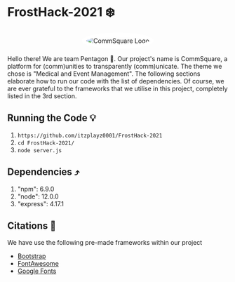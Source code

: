 # FrostHack-2021 ❄️

<p align="center">
<img style="border: 10px solid white; border-radius: 50%" src="https://i.postimg.cc/ZYGzmYp4/logo.png" alt="CommSquare Logo">
</p>

Hello there! We are team Pentagon 🚀.  Our project's name is CommSquare, a platform for (comm)unities to transparently (comm)unicate. The theme we chose is "Medical and Event Management". The following sections elaborate how to run our code with the list of dependencies. Of course, we are ever grateful to the frameworks that we utilise in this project, completely listed in the 3rd section.

## Running the Code 💡
1. `https://github.com/itzplayz0001/FrostHack-2021`
2. `cd FrostHack-2021/`
3. `node server.js`

## Dependencies ⤴️
1. "npm": 6.9.0
2. "node": 12.0.0
3. "express": 4.17.1

## Citations 📑
We have use the following pre-made frameworks within our project
- [Bootstrap](https://getbootstrap.com/)
- [FontAwesome](https://fontawesome.com/)
- [Google Fonts](https://fonts.google.com/)
